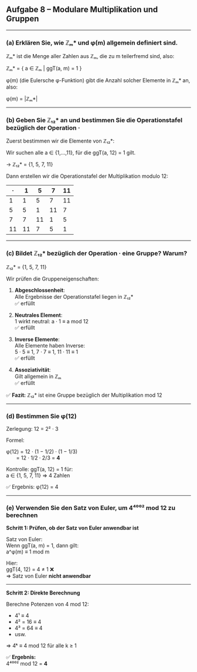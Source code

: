 ## Aufgabe 8 – Modulare Multiplikation und Gruppen

---

### (a) Erklären Sie, wie ℤₘ* und φ(m) allgemein definiert sind.

ℤₘ* ist die Menge aller Zahlen aus ℤₘ, die zu m teilerfremd sind, also:

ℤₘ* = { a ∈ ℤₘ | ggT(a, m) = 1 }

φ(m) (die Eulersche φ-Funktion) gibt die Anzahl solcher Elemente in ℤₘ* an, also:

φ(m) = |ℤₘ*|

---

### (b) Geben Sie ℤ₁₂* an und bestimmen Sie die Operationstafel bezüglich der Operation ·

Zuerst bestimmen wir die Elemente von ℤ₁₂*:

Wir suchen alle a ∈ {1,…,11}, für die ggT(a, 12) = 1 gilt.

→ ℤ₁₂* = {1, 5, 7, 11}

Dann erstellen wir die Operationstafel der Multiplikation modulo 12:

| ·   | 1  | 5  | 7  | 11 |
|-----|----|----|----|----|
| 1   | 1  | 5  | 7  | 11 |
| 5   | 5  | 1  | 11 | 7  |
| 7   | 7  | 11 | 1  | 5  |
| 11  | 11 | 7  | 5  | 1  |

---

### (c) Bildet ℤ₁₂* bezüglich der Operation · eine Gruppe? Warum?

ℤ₁₂* = {1, 5, 7, 11}

Wir prüfen die Gruppeneigenschaften:

1. **Abgeschlossenheit**:  
   Alle Ergebnisse der Operationstafel liegen in ℤ₁₂*  
   ✅ erfüllt

2. **Neutrales Element**:  
   1 wirkt neutral: a · 1 ≡ a mod 12  
   ✅ erfüllt

3. **Inverse Elemente**:  
   Alle Elemente haben Inverse:  
   5 · 5 ≡ 1, 7 · 7 ≡ 1, 11 · 11 ≡ 1  
   ✅ erfüllt

4. **Assoziativität**:  
   Gilt allgemein in ℤₘ  
   ✅ erfüllt

✅ **Fazit:** ℤ₁₂* ist eine Gruppe bezüglich der Multiplikation mod 12

---

### (d) Bestimmen Sie φ(12)

Zerlegung: 12 = 2² · 3

Formel:

φ(12) = 12 · (1 − 1/2) · (1 − 1/3)  
       = 12 · 1/2 · 2/3 = **4**

Kontrolle: ggT(a, 12) = 1 für:  
a ∈ {1, 5, 7, 11} ⇒ 4 Zahlen

✅ Ergebnis: φ(12) = 4

---

### (e) Verwenden Sie den Satz von Euler, um 4⁴⁰⁰² mod 12 zu berechnen

**Schritt 1: Prüfen, ob der Satz von Euler anwendbar ist**

Satz von Euler:  
Wenn ggT(a, m) = 1, dann gilt:  
a^φ(m) ≡ 1 mod m

Hier:  
ggT(4, 12) = 4 ≠ 1 ❌  
⇒ Satz von Euler **nicht anwendbar**

---

**Schritt 2: Direkte Berechnung**

Berechne Potenzen von 4 mod 12:

- 4¹ ≡ 4  
- 4² = 16 ≡ 4  
- 4³ = 64 ≡ 4  
- usw.

⇒ 4ᵏ ≡ 4 mod 12 für alle k ≥ 1

✅ **Ergebnis:**  
4⁴⁰⁰² mod 12 = **4**
